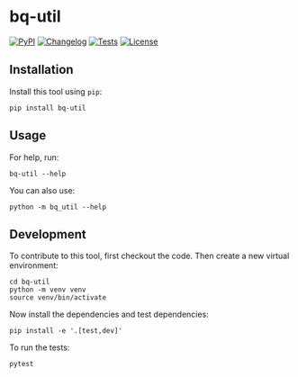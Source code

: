 # bq-util

[![PyPI](https://img.shields.io/pypi/v/bq-util.svg)](https://pypi.org/project/bq-util/)
[![Changelog](https://img.shields.io/github/v/release/kj-9/bq-util?include_prereleases&label=changelog)](https://github.com/kj-9/bq-util/releases)
[![Tests](https://github.com/kj-9/bq-util/actions/workflows/test.yml/badge.svg)](https://github.com/kj-9/bq-util/actions/workflows/test.yml)
[![License](https://img.shields.io/badge/license-Apache%202.0-blue.svg)](https://github.com/kj-9/bq-util/blob/master/LICENSE)



## Installation

Install this tool using `pip`:

    pip install bq-util

## Usage

For help, run:

    bq-util --help

You can also use:

    python -m bq_util --help

## Development

To contribute to this tool, first checkout the code. Then create a new virtual environment:

    cd bq-util
    python -m venv venv
    source venv/bin/activate

Now install the dependencies and test dependencies:

    pip install -e '.[test,dev]'

To run the tests:

    pytest
